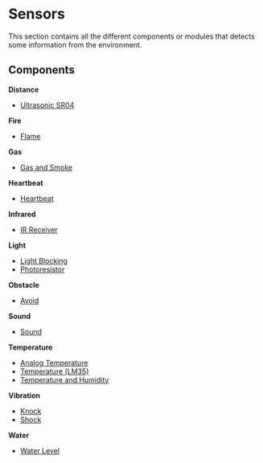 # Sensors
This section contains all the different components or modules that detects some information from the environment.

## Components

**Distance**

* [Ultrasonic SR04](./Ultrasonic%20SR04)

**Fire**

* [Flame](./Flame)

**Gas**

* [Gas and Smoke](./Gas%20and%20Smoke)

**Heartbeat**

* [Heartbeat](./Heartbeat)

**Infrared**

* [IR Receiver](./IR%20Receiver)

**Light**

* [Light Blocking](./Light%20Blocking)
* [Photoresistor](./Photoresistor)

**Obstacle**

* [Avoid](./Avoid)

**Sound**

* [Sound](./Sound)

**Temperature**

* [Analog Temperature](./Analog%20Temperature)
* [Temperature (LM35)](./Temperature%20%28LM35%29)
* [Temperature and Humidity](./Temperature%20and%20Humidity)

**Vibration**

* [Knock](./Knock)
* [Shock](./Shock)

**Water**

* [Water Level](./Water%20Level)
